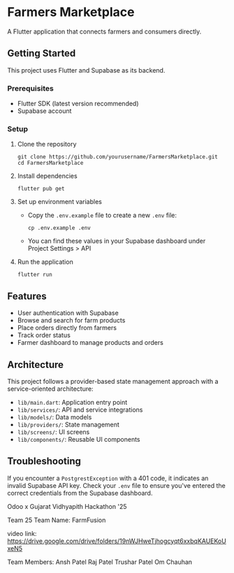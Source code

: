 # Farmers Marketplace

A Flutter application that connects farmers and consumers directly.

## Getting Started

This project uses Flutter and Supabase as its backend.

### Prerequisites

- Flutter SDK (latest version recommended)
- Supabase account

### Setup

1. Clone the repository
   ```
   git clone https://github.com/yourusername/FarmersMarketplace.git
   cd FarmersMarketplace
   ```

2. Install dependencies
   ```
   flutter pub get
   ```

3. Set up environment variables
   - Copy the `.env.example` file to create a new `.env` file:
     ```
     cp .env.example .env
     ```
  
   - You can find these values in your Supabase dashboard under Project Settings > API

4. Run the application
   ```
   flutter run
   ```

## Features

- User authentication with Supabase
- Browse and search for farm products
- Place orders directly from farmers
- Track order status
- Farmer dashboard to manage products and orders

## Architecture

This project follows a provider-based state management approach with a service-oriented architecture:

- `lib/main.dart`: Application entry point
- `lib/services/`: API and service integrations
- `lib/models/`: Data models
- `lib/providers/`: State management
- `lib/screens/`: UI screens
- `lib/components/`: Reusable UI components

## Troubleshooting

If you encounter a `PostgrestException` with a 401 code, it indicates an invalid Supabase API key. Check your `.env` file to ensure you've entered the correct credentials from the Supabase dashboard.

Odoo x Gujarat Vidhyapith 
Hackathon '25

Team 25 
Team Name: FarmFusion

video link: https://drive.google.com/drive/folders/19nWJHweTjhogcyqt6xxbqKAUEKoUxeN5

Team Members: 
Ansh Patel
Raj Patel
Trushar Patel
Om Chauhan

